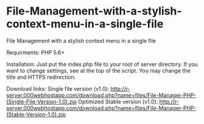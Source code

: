 # File-Management-with-a-stylish-context-menu-in-a-single-file
File Management with a stylish context menu in a single file

Requirments:
PHP 5.6+

Installation:
Just put the index.php file to your root of server directory.
If you want to change settings, see at the top of the script.
You may change the title and HTTPS redirection.


Download links:
Single file version (v1.0): http://r-server.000webhostapp.com/download.php?name=files/File-Manager-PHP-(Single-File-Version-1.0).zip
Optimized Stable version (v1.0): http://r-server.000webhostapp.com/download.php?name=files/File-Manager-PHP-(Stable-Version-1.0).zip
